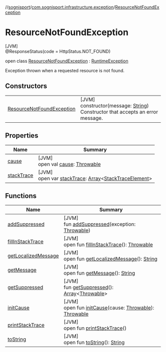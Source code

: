 //[sognisport](../../../index.md)/[com.sognisport.infrastructure.exception](../index.md)/[ResourceNotFoundException](index.md)

# ResourceNotFoundException

[JVM]\
@ResponseStatus(code = HttpStatus.NOT_FOUND)

open class [ResourceNotFoundException](index.md) : [RuntimeException](https://docs.oracle.com/javase/8/docs/api/java/lang/RuntimeException.html)

Exception thrown when a requested resource is not found.

## Constructors

| | |
|---|---|
| [ResourceNotFoundException](-resource-not-found-exception.md) | [JVM]<br>constructor(message: [String](https://docs.oracle.com/javase/8/docs/api/java/lang/String.html))<br>Constructor that accepts an error message. |

## Properties

| Name | Summary |
|---|---|
| [cause](index.md#-1023347080%2FProperties%2F1511606574) | [JVM]<br>open val [cause](index.md#-1023347080%2FProperties%2F1511606574): [Throwable](https://docs.oracle.com/javase/8/docs/api/java/lang/Throwable.html) |
| [stackTrace](index.md#1573944892%2FProperties%2F1511606574) | [JVM]<br>open var [stackTrace](index.md#1573944892%2FProperties%2F1511606574): [Array](https://kotlinlang.org/api/latest/jvm/stdlib/kotlin/-array/index.html)&lt;[StackTraceElement](https://docs.oracle.com/javase/8/docs/api/java/lang/StackTraceElement.html)&gt; |

## Functions

| Name | Summary |
|---|---|
| [addSuppressed](index.md#-1898257014%2FFunctions%2F1511606574) | [JVM]<br>fun [addSuppressed](index.md#-1898257014%2FFunctions%2F1511606574)(exception: [Throwable](https://docs.oracle.com/javase/8/docs/api/java/lang/Throwable.html)) |
| [fillInStackTrace](index.md#-1207709164%2FFunctions%2F1511606574) | [JVM]<br>open fun [fillInStackTrace](index.md#-1207709164%2FFunctions%2F1511606574)(): [Throwable](https://docs.oracle.com/javase/8/docs/api/java/lang/Throwable.html) |
| [getLocalizedMessage](index.md#-2138642817%2FFunctions%2F1511606574) | [JVM]<br>open fun [getLocalizedMessage](index.md#-2138642817%2FFunctions%2F1511606574)(): [String](https://docs.oracle.com/javase/8/docs/api/java/lang/String.html) |
| [getMessage](index.md#1068546184%2FFunctions%2F1511606574) | [JVM]<br>open fun [getMessage](index.md#1068546184%2FFunctions%2F1511606574)(): [String](https://docs.oracle.com/javase/8/docs/api/java/lang/String.html) |
| [getSuppressed](index.md#1678506999%2FFunctions%2F1511606574) | [JVM]<br>fun [getSuppressed](index.md#1678506999%2FFunctions%2F1511606574)(): [Array](https://kotlinlang.org/api/latest/jvm/stdlib/kotlin/-array/index.html)&lt;[Throwable](https://docs.oracle.com/javase/8/docs/api/java/lang/Throwable.html)&gt; |
| [initCause](index.md#-104903378%2FFunctions%2F1511606574) | [JVM]<br>open fun [initCause](index.md#-104903378%2FFunctions%2F1511606574)(cause: [Throwable](https://docs.oracle.com/javase/8/docs/api/java/lang/Throwable.html)): [Throwable](https://docs.oracle.com/javase/8/docs/api/java/lang/Throwable.html) |
| [printStackTrace](index.md#-1357294889%2FFunctions%2F1511606574) | [JVM]<br>open fun [printStackTrace](index.md#-1357294889%2FFunctions%2F1511606574)() |
| [toString](index.md#1869833549%2FFunctions%2F1511606574) | [JVM]<br>open fun [toString](index.md#1869833549%2FFunctions%2F1511606574)(): [String](https://docs.oracle.com/javase/8/docs/api/java/lang/String.html) |
